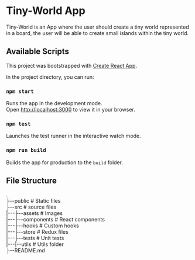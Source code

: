 # Tiny-World App

Tiny-World is an App where the user should create a tiny world represented in a board, 
the user will be able to create small islands within the tiny world. 

## Available Scripts

This project was bootstrapped with [Create React App](https://github.com/facebook/create-react-app).

In the project directory, you can run:
### `npm start`
Runs the app in the development mode.\
Open [http://localhost:3000](http://localhost:3000) to view it in your browser.

### `npm test`
Launches the test runner in the interactive watch mode.
### `npm run build`
Builds the app for production to the `build` folder.


## File Structure
.                                          
├--public           # Static files\
├--src              # source files\
|---├--assets       # Images\
|---├--components   # React components\
|---├--hooks        # Custom hooks\
|---├--store        # Redux files\
|---├--tests        # Unit tests\
|---|--utils        # Utils folder\
├--README.md              

